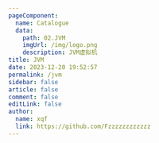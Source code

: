 ```yaml
---
pageComponent:
  name: Catalogue
  data:
    path: 02.JVM
    imgUrl: /img/logo.png
    description: JVM虚拟机
title: JVM
date: 2023-12-20 19:52:57
permalink: /jvm
sidebar: false
article: false
comment: false
editLink: false
author: 
  name: xqf
  link: https://github.com/Fzzzzzzzzzzzz
---
```

 